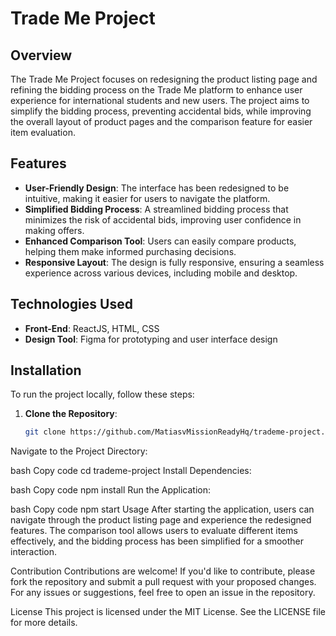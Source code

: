 # Trade Me Project

## Overview

The Trade Me Project focuses on redesigning the product listing page and refining the bidding process on the Trade Me platform to enhance user experience for international students and new users. The project aims to simplify the bidding process, preventing accidental bids, while improving the overall layout of product pages and the comparison feature for easier item evaluation.

## Features

- **User-Friendly Design**: The interface has been redesigned to be intuitive, making it easier for users to navigate the platform.
- **Simplified Bidding Process**: A streamlined bidding process that minimizes the risk of accidental bids, improving user confidence in making offers.
- **Enhanced Comparison Tool**: Users can easily compare products, helping them make informed purchasing decisions.
- **Responsive Layout**: The design is fully responsive, ensuring a seamless experience across various devices, including mobile and desktop.

## Technologies Used

- **Front-End**: ReactJS, HTML, CSS
- **Design Tool**: Figma for prototyping and user interface design

## Installation

To run the project locally, follow these steps:

1. **Clone the Repository**:
   ```bash
   git clone https://github.com/MatiasvMissionReadyHq/trademe-project.git
Navigate to the Project Directory:

bash
Copy code
cd trademe-project
Install Dependencies:

bash
Copy code
npm install
Run the Application:

bash
Copy code
npm start
Usage
After starting the application, users can navigate through the product listing page and experience the redesigned features. The comparison tool allows users to evaluate different items effectively, and the bidding process has been simplified for a smoother interaction.

Contribution
Contributions are welcome! If you'd like to contribute, please fork the repository and submit a pull request with your proposed changes. For any issues or suggestions, feel free to open an issue in the repository.

License
This project is licensed under the MIT License. See the LICENSE file for more details.
